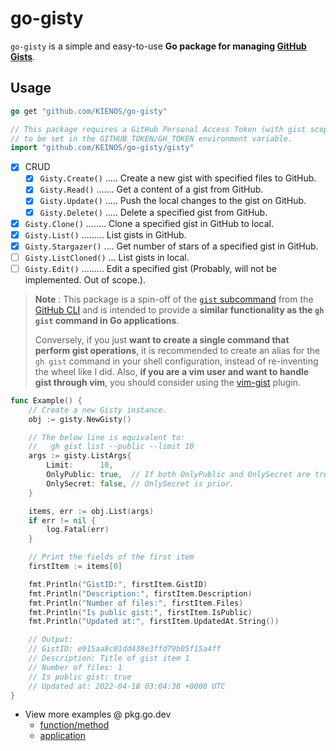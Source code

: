 # go-gisty

`go-gisty` is a simple and easy-to-use **Go package for managing [GitHub Gists](https://docs.github.com/en/get-started/writing-on-github/editing-and-sharing-content-with-gists/creating-gists#about-gists)**.

## Usage

```go
go get "github.com/KIENOS/go-gisty"
```

```go
// This package requires a GitHub Personal Access Token (with gist scope)
// to be set in the GITHUB_TOKEN/GH_TOKEN environment variable.
import "github.com/KEINOS/go-gisty/gisty"
```

- [x] CRUD
  - [x] `Gisty.Create()` ..... Create a new gist with specified files to GitHub.
  - [x] `Gisty.Read()` ....... Get a content of a gist from GitHub.
  - [x] `Gisty.Update()` ..... Push the local changes to the gist on GitHub.
  - [x] `Gisty.Delete()` ..... Delete a specified gist from GitHub.
- [x] `Gisty.Clone()` ........ Clone a specified gist in GitHub to local.
- [x] `Gisty.List()` ......... List gists in GitHub.
- [x] `Gisty.Stargazer()` .... Get number of stars of a specified gist in GitHub.
- [ ] `Gisty.ListCloned()` ... List gists in local.
- [ ] `Gisty.Edit()` ......... Edit a specified gist (Probably, will not be implemented. Out of scope.).

> __Note__ : This package is a spin-off of the [`gist` subcommand](https://github.com/cli/cli/tree/trunk/pkg/cmd/gist) from the [GitHub CLI](https://docs.github.com/en/github-cli/github-cli/about-github-cli) and is intended to provide a **similar functionality as the `gh gist` command in Go applications**.
>
> Conversely, if you just **want to create a single command that perform gist operations**, it is recommended to create an alias for the `gh gist` command in your shell configuration, instead of re-inventing the wheel like I did. Also, **if you are a vim user and want to handle gist through vim**, you should consider using the [vim-gist](https://github.com/mattn/vim-gist) plugin.

```go
func Example() {
    // Create a new Gisty instance.
    obj := gisty.NewGisty()

    // The below line is equivalent to:
    //   gh gist list --public --limit 10
    args := gisty.ListArgs{
        Limit:      10,
        OnlyPublic: true,  // If both OnlyPublic and OnlySecret are true,
        OnlySecret: false, // OnlySecret is prior.
    }

    items, err := obj.List(args)
    if err != nil {
        log.Fatal(err)
    }

    // Print the fields of the first item
    firstItem := items[0]

    fmt.Println("GistID:", firstItem.GistID)
    fmt.Println("Description:", firstItem.Description)
    fmt.Println("Number of files:", firstItem.Files)
    fmt.Println("Is public gist:", firstItem.IsPublic)
    fmt.Println("Updated at:", firstItem.UpdatedAt.String())

    // Output:
    // GistID: e915aa8c01dd438e3ffd79b05f15a4ff
    // Description: Title of gist item 1
    // Number of files: 1
    // Is public gist: true
    // Updated at: 2022-04-18 03:04:38 +0000 UTC
}
```

- View more examples @ pkg.go.dev
  - [function/method](https://pkg.go.dev/github.com/KEINOS/go-gisty/gisty#pkg-examples)
  - [application](https://pkg.go.dev/github.com/KEINOS/go-gisty/_examples)
